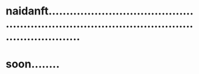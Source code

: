 # naidanft...................................................................................................................
# soon........
